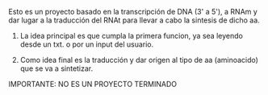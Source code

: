 Esto es un proyecto basado en la transcripción de DNA (3' a 5'), a RNAm y dar lugar a la traducción del RNAt para llevar
a cabo la sintesis de dicho aa.

1) La idea principal es que cumpla la primera funcion, ya sea leyendo desde un txt. o por un input del usuario.

2) Como idea final es la traducción y dar origen al tipo de aa (aminoacido) que se va a sintetizar.

IMPORTANTE:  NO ES UN PROYECTO TERMINADO
